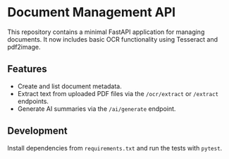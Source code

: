 # Document Management API

This repository contains a minimal FastAPI application for managing documents.
It now includes basic OCR functionality using Tesseract and pdf2image.

## Features

- Create and list document metadata.
- Extract text from uploaded PDF files via the `/ocr/extract` or `/extract` endpoints.
- Generate AI summaries via the `/ai/generate` endpoint.

## Development

Install dependencies from `requirements.txt` and run the tests with `pytest`.

